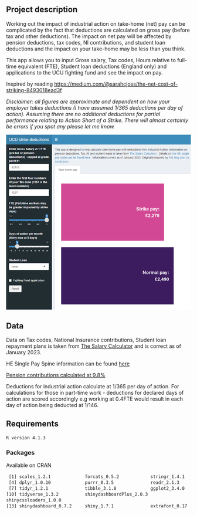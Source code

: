 
## Project description

Working out the impact of industrial action on take-home (net) pay can be complicated by the fact that deductions are calculated on gross pay (before tax and other deductions). The impact on net pay will be affected by pension deductions, tax codes, NI contributions, and student loan deductions and the impact on your take-home may be less than you think. 

This app allows you to input Gross salary, Tax codes, Hours relative to full-time equivalent (FTE), Student loan deductions (England only) and applications to the UCU fighting fund and see the impact on pay. 

Inspired by reading https://medium.com/@sarahcjoss/the-net-cost-of-striking-8493018ead3f

*Disclaimer: all figures are approximate and dependent on how your employer takes deductions (I have assumed 1/365 deductions per day of action). Assuming there are no additional deductions for partial performance relating to Action Short of a Strike. There will almost certainly be errors if you spot any please let me know.*


![Screencapture of shiny app - shows strike pay as top bar and standard take home as bottom bar](app_snapshot.png)

## Data

Data on Tax codes, National Insurance contributions, Student loan repayment plans is taken from [The Salary Calculator](https://www.thesalarycalculator.co.uk/salary.php) and is correct as of January 2023. 

HE Single Pay Spine information can be found [here](https://www.ucu.org.uk/he_singlepayspine)

[Pension contributions calculated at 9.8%](https://www.uss.co.uk/for-members/youre-a-new-joiner/what-youll-pay)

Deductions for industrial action calculate at 1/365 per day of action. For calculations for those in part-time work - deductions for declared days of action are scored accordingly e.g working at 0.4FTE would result in each day of action being deducted at 1/146. 


## Requirements

```
R version 4.1.3

```

### Packages

Available on CRAN

```
 [1] scales_1.2.1             forcats_0.5.2            stringr_1.4.1           
 [4] dplyr_1.0.10             purrr_0.3.5              readr_2.1.3             
 [7] tidyr_1.2.1              tibble_3.1.8             ggplot2_3.4.0           
[10] tidyverse_1.3.2          shinydashboardPlus_2.0.3 shinycssloaders_1.0.0   
[13] shinydashboard_0.7.2     shiny_1.7.1              extrafont_0.17  

```
